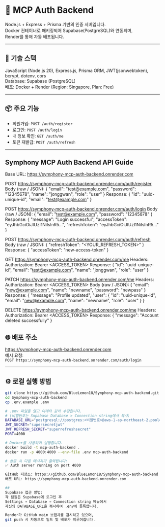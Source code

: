 # 🧠 MCP Auth Backend

Node.js + Express + Prisma 기반의 인증 서버입니다.  
Docker 컨테이너로 패키징되어 Supabase(PostgreSQL)와 연동되며,  
Render를 통해 자동 배포됩니다.

---

## 🚀 기술 스택
JavaScript (Node.js 20), Express.js, Prisma ORM, JWT(jsonwebtoken), bcrypt, dotenv, cors  
Database: Supabase (PostgreSQL)  
배포: Docker + Render (Region: Singapore, Plan: Free)

---

## 📦 주요 기능
- 회원가입: `POST /auth/register`
- 로그인: `POST /auth/login`
- 내 정보 확인: `GET /auth/me`
- 토큰 재발급: `POST /auth/refresh`

---

## Symphony MCP Auth Backend API Guide

Base URL: https://symphony-mcp-auth-backend.onrender.com

<!-- 회원가입 -->
POST https://symphony-mcp-auth-backend.onrender.com/auth/register
Body (raw / JSON):
{
  "email": "test@example.com",
  "password": "12345678",
  "name": "jonggwan",
  "role": "user"
}
Response:
{
  "id": "uuid-unique-id",
  "email": "test@example.com"
}

<!-- 로그인 -->
POST https://symphony-mcp-auth-backend.onrender.com/auth/login
Body (raw / JSON):
{
  "email": "test@example.com",
  "password": "12345678"
}
Response:
{
  "message": "Login successful",
  "accessToken": "eyJhbGciOiJIUzI1NiIsInR5...",
  "refreshToken": "eyJhbGciOiJIUzI1NiIsInR5..."
}

<!-- 토큰 재발급 -->
POST https://symphony-mcp-auth-backend.onrender.com/auth/refresh
Body (raw / JSON):
{
  "refreshToken": "<YOUR_REFRESH_TOKEN>"
}
Response:
{
  "accessToken": "new-access-token"
}

<!-- 내 정보 조회 -->
GET https://symphony-mcp-auth-backend.onrender.com/me
Headers:
Authorization: Bearer <ACCESS_TOKEN>
Response:
{
  "id": "uuid-unique-id",
  "email": "test@example.com",
  "name": "jonggwan",
  "role": "user"
}

<!-- 내 정보 수정 -->
PATCH https://symphony-mcp-auth-backend.onrender.com/me
Headers:
Authorization: Bearer <ACCESS_TOKEN>
Body (raw / JSON):
{
  "email": "new@example.com",
  "name": "newname",
  "password": "newpass"
}
Response:
{
  "message": "Profile updated",
  "user": {
    "id": "uuid-unique-id",
    "email": "new@example.com",
    "name": "newname",
    "role": "user"
  }
}

<!-- 계정 삭제 -->
DELETE https://symphony-mcp-auth-backend.onrender.com/me
Headers:
Authorization: Bearer <ACCESS_TOKEN>
Response:
{
  "message": "Account deleted successfully"
}


## 🌐 배포 주소
https://symphony-mcp-auth-backend.onrender.com  
예시 요청:  
`POST https://symphony-mcp-auth-backend.onrender.com/auth/login`

---

## ⚙️ 로컬 실행 방법

```bash
git clone https://github.com/BlueLemon18/Symphony-mcp-auth-backend.git
cd Symphony-mcp-auth-backend
cp .env.example .env

# .env 파일을 열고 아래와 같이 수정합니다.
# (비밀번호는 Supabase Database > Connection string에서 복사)
DATABASE_URL="postgresql://postgres:<비밀번호>@aws-1-ap-northeast-2.pooler.supabase.com:6543/postgres?pgbouncer=true&sslmode=require"
JWT_SECRET="supersecretjwt"
JWT_REFRESH_SECRET="superrefreshsecret"
PORT=4000

# Docker를 사용하여 실행합니다.
docker build -t mcp-auth-backend .
docker run -p 4000:4000 --env-file .env mcp-auth-backend

# 성공 시 다음 메시지가 출력됩니다:
✅ Auth server running on port 4000

GitHub 저장소: https://github.com/BlueLemon18/Symphony-mcp-auth-backend
배포 URL: https://symphony-mcp-auth-backend.onrender.com

##
Supabase 접근 방법:
각 팀원은 Supabase에 로그인 후
Settings → Database → Connection string 메뉴에서
자신의 DATABASE_URL을 복사하여 .env에 등록합니다.

Render가 GitHub main 브랜치를 감시하고 있으며,
git push 시 자동으로 빌드 및 배포가 이루어집니다.